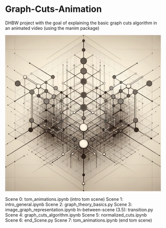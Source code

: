 # Graph-Cuts-Animation
DHBW project with the goal of explaining the basic graph cuts algorithm in an animated video (using the manim package)
<p align="center">
  <img src="./Bilder/logo.png">
</p>

Scene 0: tom_animations.ipynb (intro tom scene)
Scene 1: intro_general.ipynb
Scene 2: graph_theory_basics.py
Scene 3: image_graph_representation.ipynb
In-between-scene (3.5): transition.py
Scene 4: graph_cuts_algorithm.ipynb
Scene 5: normalized_cuts.ipynb
Scene 6: end_Scene.py
Scene 7: tom_animations.ipynb (end tom scene)

